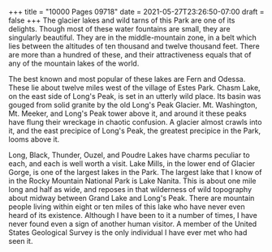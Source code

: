 +++
title = "10000 Pages 09718"
date = 2021-05-27T23:26:50-07:00
draft = false
+++
The glacier lakes and wild tarns of this Park are one of its delights. Though most of these water fountains are small, they are singularly beautiful. They are in the middle-mountain zone, in a belt which lies between the altitudes of ten thousand and twelve thousand feet. There are more than a hundred of these, and their attractiveness equals that of any of the mountain lakes of the world.

The best known and most popular of these lakes are Fern and Odessa. These lie about twelve miles west of the village of Estes Park. Chasm Lake, on the east side of Long's Peak, is set in an utterly wild place. Its basin was gouged from solid granite by the old Long's Peak Glacier. Mt. Washington, Mt. Meeker, and Long's Peak tower above it, and around it these peaks have flung their wreckage in chaotic confusion. A glacier almost crawls into it, and the east precipice of Long's Peak, the greatest precipice in the Park, looms above it.

Long, Black, Thunder, Ouzel, and Poudre Lakes have charms peculiar to each, and each is well worth a visit. Lake Mills, in the lower end of Glacier Gorge, is one of the largest lakes in the Park. The largest lake that I know of in the Rocky Mountain National Park is Lake Nanita. This is about one mile long and half as wide, and reposes in that wilderness of wild topography about midway between Grand Lake and Long's Peak. There are mountain people living within eight or ten miles of this lake who have never even heard of its existence. Although I have been to it a number of times, I have never found even a sign of another human visitor. A member of the United States Geological Survey is the only individual I have ever met who had seen it.
